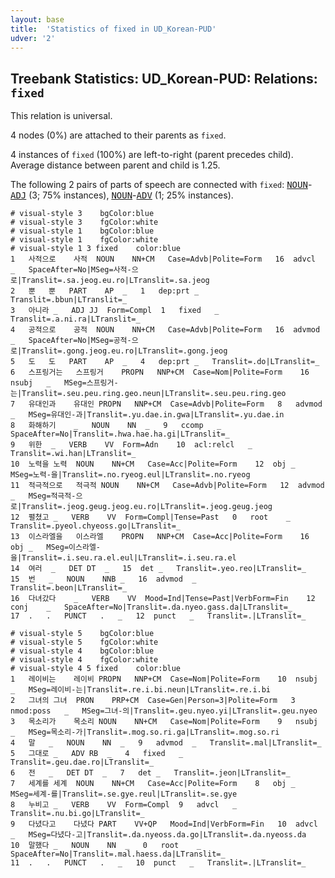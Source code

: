 ```yaml
---
layout: base
title:  'Statistics of fixed in UD_Korean-PUD'
udver: '2'
---
```


## Treebank Statistics: UD_Korean-PUD: Relations: `fixed`

This relation is universal.

4 nodes (0%) are attached to their parents as `fixed`.

4 instances of `fixed` (100%) are left-to-right (parent precedes child).
Average distance between parent and child is 1.25.

The following 2 pairs of parts of speech are connected with `fixed`: <tt><a href="ko_pud-pos-NOUN.html">NOUN</a></tt>-<tt><a href="ko_pud-pos-ADJ.html">ADJ</a></tt> (3; 75% instances), <tt><a href="ko_pud-pos-NOUN.html">NOUN</a></tt>-<tt><a href="ko_pud-pos-ADV.html">ADV</a></tt> (1; 25% instances).


~~~ conllu
# visual-style 3	bgColor:blue
# visual-style 3	fgColor:white
# visual-style 1	bgColor:blue
# visual-style 1	fgColor:white
# visual-style 1 3 fixed	color:blue
1	사적으로	사적	NOUN	NN+CM	Case=Advb|Polite=Form	16	advcl	_	SpaceAfter=No|MSeg=사적-으로|Translit=.sa.jeog.eu.ro|LTranslit=.sa.jeog
2	뿐	뿐	PART	AP	_	1	dep:prt	_	Translit=.bbun|LTranslit=_
3	아니라	_	ADJ	JJ	Form=Compl	1	fixed	_	Translit=.a.ni.ra|LTranslit=_
4	공적으로	공적	NOUN	NN+CM	Case=Advb|Polite=Form	16	advmod	_	SpaceAfter=No|MSeg=공적-으로|Translit=.gong.jeog.eu.ro|LTranslit=.gong.jeog
5	도	도	PART	AP	_	4	dep:prt	_	Translit=.do|LTranslit=_
6	스프링거는	스프링거	PROPN	NNP+CM	Case=Nom|Polite=Form	16	nsubj	_	MSeg=스프링거-는|Translit=.seu.peu.ring.geo.neun|LTranslit=.seu.peu.ring.geo
7	유대인과	유대인	PROPN	NNP+CM	Case=Advb|Polite=Form	8	advmod	_	MSeg=유대인-과|Translit=.yu.dae.in.gwa|LTranslit=.yu.dae.in
8	화해하기	_	NOUN	NN	_	9	ccomp	_	SpaceAfter=No|Translit=.hwa.hae.ha.gi|LTranslit=_
9	위한	_	VERB	VV	Form=Adn	10	acl:relcl	_	Translit=.wi.han|LTranslit=_
10	노력을	노력	NOUN	NN+CM	Case=Acc|Polite=Form	12	obj	_	MSeg=노력-을|Translit=.no.ryeog.eul|LTranslit=.no.ryeog
11	적극적으로	적극적	NOUN	NN+CM	Case=Advb|Polite=Form	12	advmod	_	MSeg=적극적-으로|Translit=.jeog.geug.jeog.eu.ro|LTranslit=.jeog.geug.jeog
12	펼쳤고	_	VERB	VV	Form=Compl|Tense=Past	0	root	_	Translit=.pyeol.chyeoss.go|LTranslit=_
13	이스라엘을	이스라엘	PROPN	NNP+CM	Case=Acc|Polite=Form	16	obj	_	MSeg=이스라엘-을|Translit=.i.seu.ra.el.eul|LTranslit=.i.seu.ra.el
14	여러	_	DET	DT	_	15	det	_	Translit=.yeo.reo|LTranslit=_
15	번	_	NOUN	NNB	_	16	advmod	_	Translit=.beon|LTranslit=_
16	다녀갔다	_	VERB	VV	Mood=Ind|Tense=Past|VerbForm=Fin	12	conj	_	SpaceAfter=No|Translit=.da.nyeo.gass.da|LTranslit=_
17	.	.	PUNCT	.	_	12	punct	_	Translit=.|LTranslit=_

~~~


~~~ conllu
# visual-style 5	bgColor:blue
# visual-style 5	fgColor:white
# visual-style 4	bgColor:blue
# visual-style 4	fgColor:white
# visual-style 4 5 fixed	color:blue
1	레이비는	레이비	PROPN	NNP+CM	Case=Nom|Polite=Form	10	nsubj	_	MSeg=레이비-는|Translit=.re.i.bi.neun|LTranslit=.re.i.bi
2	그녀의	그녀	PRON	PRP+CM	Case=Gen|Person=3|Polite=Form	3	nmod:poss	_	MSeg=그녀-의|Translit=.geu.nyeo.yi|LTranslit=.geu.nyeo
3	목소리가	목소리	NOUN	NN+CM	Case=Nom|Polite=Form	9	nsubj	_	MSeg=목소리-가|Translit=.mog.so.ri.ga|LTranslit=.mog.so.ri
4	말	_	NOUN	NN	_	9	advmod	_	Translit=.mal|LTranslit=_
5	그대로	_	ADV	RB	_	4	fixed	_	Translit=.geu.dae.ro|LTranslit=_
6	전	_	DET	DT	_	7	det	_	Translit=.jeon|LTranslit=_
7	세계를	세계	NOUN	NN+CM	Case=Acc|Polite=Form	8	obj	_	MSeg=세계-를|Translit=.se.gye.reul|LTranslit=.se.gye
8	누비고	_	VERB	VV	Form=Compl	9	advcl	_	Translit=.nu.bi.go|LTranslit=_
9	다녔다고	다녔다	PART	VV+QP	Mood=Ind|VerbForm=Fin	10	advcl	_	MSeg=다녔다-고|Translit=.da.nyeoss.da.go|LTranslit=.da.nyeoss.da
10	말했다	_	NOUN	NN	_	0	root	_	SpaceAfter=No|Translit=.mal.haess.da|LTranslit=_
11	.	.	PUNCT	.	_	10	punct	_	Translit=.|LTranslit=_

~~~


